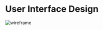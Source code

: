 # User Interface Design
![wireframe](https://user-images.githubusercontent.com/83363471/117892794-40242c00-b2b1-11eb-8c0c-3b3fab5ae6b8.png)
